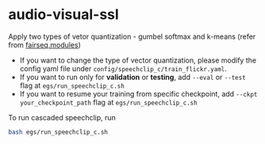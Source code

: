 # audio-visual-ssl
Apply two types of vetor quantization - gumbel softmax and k-means (refer from [fairseq.modules](https://github.com/pytorch/fairseq/tree/main/fairseq/modules))

* If you want to change the type of vector quantization, please modify the config yaml file under `config/speechclip_c/train_flickr.yaml`.
* If you want to run only for **validation** or **testing**, add `--eval` or `--test` flag at `egs/run_speechclip_c.sh`
* If you want to resume your training from specific checkpoint, add `--ckpt your_checkpoint_path` flag at  `egs/run_speechclip_c.sh`

To run cascaded speechclip, run
```bash
bash egs/run_speechclip_c.sh

```
